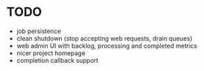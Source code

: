 TODO
===============

 - job persistence
 - clean shutdown (stop accepting web requests, drain queues)
 - web admin UI with backlog, processing and completed metrics
 - nicer project homepage
 - completion callback support